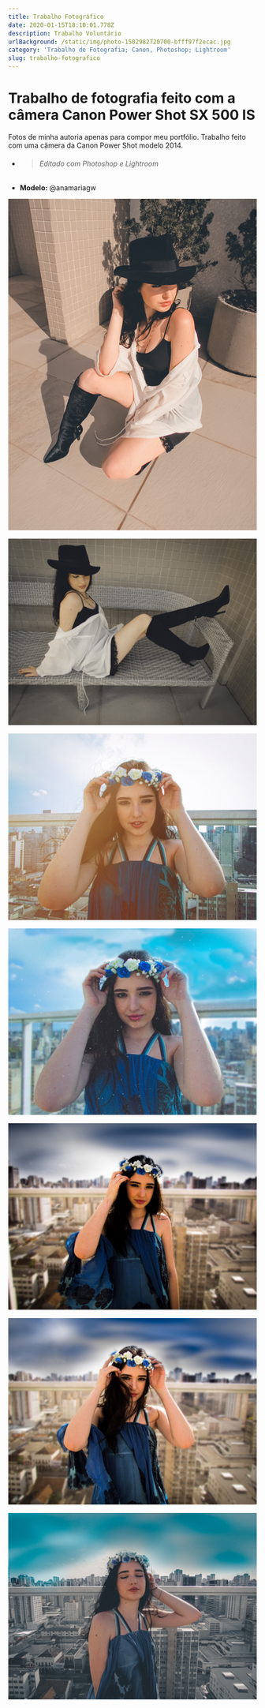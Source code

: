 ```yaml
---
title: Trabalho Fotográfico
date: 2020-01-15T18:10:01.778Z
description: Trabalho Voluntário
urlBackground: /static/img/photo-1502982720700-bfff97f2ecac.jpg
category: 'Trabalho de Fotografia; Canon, Photoshop; Lightroom'
slug: trabalho-fotografico
---
```

# Trabalho de fotografia feito com a câmera Canon Power Shot SX 500 IS

Fotos de minha autoria apenas para compor meu portfólio. Trabalho feito com uma câmera da Canon Power Shot modelo 2014. 

* > ###### Editado com Photoshop e Lightroom
* **Modelo:** @anamariagw

![Foto: Kethlyn Saibert](/static/img/IMG_0191.jpg)

![Foto: Kethlyn Saibert](/static/img/IMG_0195.jpg)

![Foto: Kethlyn Saibert](/static/img/IMG_0241.jpg)

![Foto: Kethlyn Saibert](/static/img/IMG_0244.jpg)

![Foto: Kethlyn Saibert](/static/img/IMG_0245.jpg)

![Foto: Kethlyn Saibert](/static/img/IMG_0246.jpg)

![Foto: Kethlyn Saibert](/static/img/IMG_0246-2.jpg)
